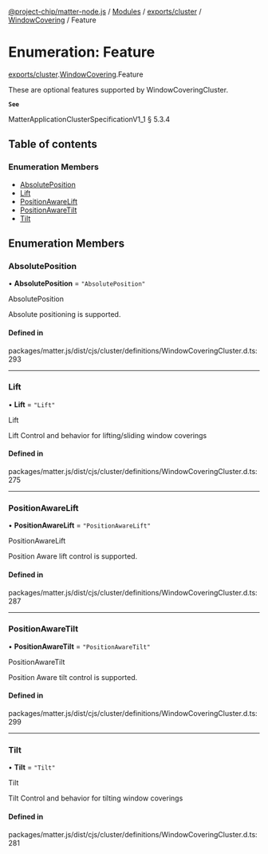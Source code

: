 [@project-chip/matter-node.js](../README.md) / [Modules](../modules.md) / [exports/cluster](../modules/exports_cluster.md) / [WindowCovering](../modules/exports_cluster.WindowCovering.md) / Feature

# Enumeration: Feature

[exports/cluster](../modules/exports_cluster.md).[WindowCovering](../modules/exports_cluster.WindowCovering.md).Feature

These are optional features supported by WindowCoveringCluster.

**`See`**

MatterApplicationClusterSpecificationV1_1 § 5.3.4

## Table of contents

### Enumeration Members

- [AbsolutePosition](exports_cluster.WindowCovering.Feature.md#absoluteposition)
- [Lift](exports_cluster.WindowCovering.Feature.md#lift)
- [PositionAwareLift](exports_cluster.WindowCovering.Feature.md#positionawarelift)
- [PositionAwareTilt](exports_cluster.WindowCovering.Feature.md#positionawaretilt)
- [Tilt](exports_cluster.WindowCovering.Feature.md#tilt)

## Enumeration Members

### AbsolutePosition

• **AbsolutePosition** = ``"AbsolutePosition"``

AbsolutePosition

Absolute positioning is supported.

#### Defined in

packages/matter.js/dist/cjs/cluster/definitions/WindowCoveringCluster.d.ts:293

___

### Lift

• **Lift** = ``"Lift"``

Lift

Lift Control and behavior for lifting/sliding window coverings

#### Defined in

packages/matter.js/dist/cjs/cluster/definitions/WindowCoveringCluster.d.ts:275

___

### PositionAwareLift

• **PositionAwareLift** = ``"PositionAwareLift"``

PositionAwareLift

Position Aware lift control is supported.

#### Defined in

packages/matter.js/dist/cjs/cluster/definitions/WindowCoveringCluster.d.ts:287

___

### PositionAwareTilt

• **PositionAwareTilt** = ``"PositionAwareTilt"``

PositionAwareTilt

Position Aware tilt control is supported.

#### Defined in

packages/matter.js/dist/cjs/cluster/definitions/WindowCoveringCluster.d.ts:299

___

### Tilt

• **Tilt** = ``"Tilt"``

Tilt

Tilt Control and behavior for tilting window coverings

#### Defined in

packages/matter.js/dist/cjs/cluster/definitions/WindowCoveringCluster.d.ts:281
